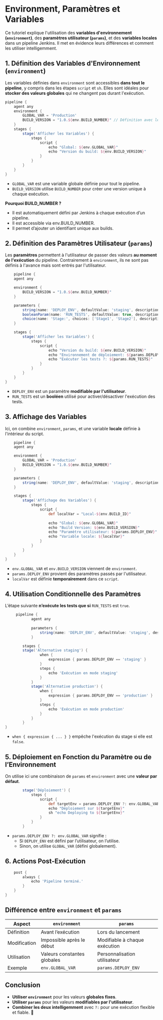 #  Environment, Paramètres et Variables

Ce tutoriel explique l'utilisation des **variables d'environnement (`environment`)**, des **paramètres utilisateur (`params`)**, et des **variables locales** dans un pipeline Jenkins. Il met en évidence leurs différences et comment les utiliser intelligemment.

## 1. Définition des Variables d'Environnement (`environment`)
Les variables définies dans `environment` sont accessibles **dans tout le pipeline**, y compris dans les étapes `script` et `sh`. Elles sont idéales pour **stocker des valeurs globales** qui ne changent pas durant l'exécution.

```groovy
pipeline {
    agent any
    environment {
        GLOBAL_VAR = 'Production'
        BUILD_VERSION = "1.0.${env.BUILD_NUMBER}" // Définition avec le numéro du build
    }
    stages {
        stage('Afficher les Variables') {
            steps {
                script {
                    echo "Global: ${env.GLOBAL_VAR}"
                    echo "Version du build: ${env.BUILD_VERSION}"
                }
            }
        }
    }
}

```
- `GLOBAL_VAR` est une variable globale définie pour tout le pipeline.
- `BUILD_VERSION` utilise `BUILD_NUMBER` pour créer une version unique à chaque exécution.

**Pourquoi BUILD_NUMBER ?**
- Il est automatiquement défini par Jenkins à chaque exécution d’un pipeline.
- Il est accessible via env.BUILD_NUMBER.
- Il permet d’ajouter un identifiant unique aux builds.

## 2. Définition des Paramètres Utilisateur (`params`)
Les **paramètres** permettent à l'utilisateur de passer des valeurs **au moment de l'exécution** du pipeline. Contrairement à `environment`, ils ne sont pas définis à l'avance mais sont entrés par l'utilisateur.

```groovy
    pipeline {
    agent any

    environment {
        BUILD_VERSION = "1.0.${env.BUILD_NUMBER}"
    }

    parameters {
        string(name: 'DEPLOY_ENV', defaultValue: 'staging', description: 'Environnement de déploiement')
        booleanParam(name: 'RUN_TESTS', defaultValue: true, description: 'Exécuter les tests ?')
        choice(name: 'Stage:', choices: ['Stage1', 'Stage2'], description: 'Choisissez un stage')
    }

    stages {
        stage('Afficher les Variables') {
            steps {
                script {
                    echo "Version du build: ${env.BUILD_VERSION}"
                    echo "Environnement de déploiement: ${params.DEPLOY_ENV}"
                    echo "Exécuter les tests ?: ${params.RUN_TESTS}"
                }
            }
        }
    }
}
```
- `DEPLOY_ENV` est un paramètre **modifiable par l'utilisateur**.
- `RUN_TESTS` est un **booléen** utilisé pour activer/désactiver l'exécution des tests.

## 3. Affichage des Variables
Ici, on combine `environment`, `params`, et une variable **locale** définie à l'intérieur du script.

```groovy
    pipeline {
    agent any

    environment {
        GLOBAL_VAR = 'Production'
        BUILD_VERSION = "1.0.${env.BUILD_NUMBER}"
    }

    parameters {
        string(name: 'DEPLOY_ENV', defaultValue: 'staging', description: 'Environnement de déploiement')
    }

    stages {
        stage('Affichage des Variables') {
            steps {
                script {
                    def localVar = "Local-${env.BUILD_ID}"
                    
                    echo "Global: ${env.GLOBAL_VAR}"
                    echo "Build Version: ${env.BUILD_VERSION}"
                    echo "Paramètre utilisateur: ${params.DEPLOY_ENV}"
                    echo "Variable locale: ${localVar}"
                }
            }
        }
    }
}
```
- `env.GLOBAL_VAR` et `env.BUILD_VERSION` viennent de `environment`.
- `params.DEPLOY_ENV` provient des paramètres passés par l'utilisateur.
- `localVar` est définie **temporairement** dans ce `script`.

## 4. Utilisation Conditionnelle des Paramètres
L’étape suivante **n’exécute les tests que si** `RUN_TESTS` est `true`.

```groovy
     pipeline {
            agent any
            
            parameters {
                string(name: 'DEPLOY_ENV', defaultValue: 'staging', description: 'Environnement de déploiement')
            }

        stages {
        stage('Alternative staging') {
                when {
                    expression { params.DEPLOY_ENV == 'staging' }
                }
                steps {
                    echo 'Exécution en mode staging'
                }
            }
            stage('Alternative production') {
                when {
                    expression { params.DEPLOY_ENV == 'production' }
                }
                steps {
                    echo 'Exécution en mode production'
                }
            }
        }
}
```
- `when { expression { ... } }` empêche l'exécution du stage si elle est `false`.

## 5. Déploiement en Fonction du Paramètre ou de l’Environnement
On utilise ici une combinaison de `params` et `environment` avec une **valeur par défaut**.

```groovy
        stage('Déploiement') {
            steps {
                script {
                    def targetEnv = params.DEPLOY_ENV ?: env.GLOBAL_VAR
                    echo "Déploiement sur ${targetEnv}"
                    sh "echo Deploying to ${targetEnv}"
                }
            }
        }
```
- `params.DEPLOY_ENV ?: env.GLOBAL_VAR` signifie : 
  - Si `DEPLOY_ENV` est défini par l’utilisateur, on l’utilise.
  - Sinon, on utilise `GLOBAL_VAR` (défini globalement).

## 6. Actions Post-Exécution

```groovy
    post {
        always {
            echo 'Pipeline terminé.'
        }
    }
}
```

## Différence entre `environment` et `params`
| Aspect | `environment` | `params` |
|--------|--------------|----------|
| Définition | Avant l’exécution | Lors du lancement |
| Modification | Impossible après le début | Modifiable à chaque exécution |
| Utilisation | Valeurs constantes globales | Personnalisation utilisateur |
| Exemple | `env.GLOBAL_VAR` | `params.DEPLOY_ENV` |

## Conclusion
- **Utiliser `environment`** pour les valeurs **globales fixes**.
- **Utiliser `params`** pour les valeurs **modifiables par l'utilisateur**.
- **Combiner les deux intelligemment** avec `?:` pour une exécution flexible et fiable. 🚀
